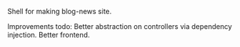 Shell for making blog-news site.


Improvements todo: Better abstraction on controllers via dependency injection. Better frontend.
